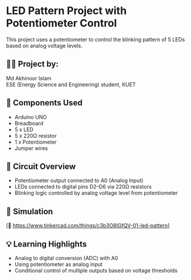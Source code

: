 # LED Pattern Project with Potentiometer Control

This project uses a potentiometer to control the blinking pattern of 5 LEDs based on analog voltage levels.

## 👨‍🎓 Project by:
Md Akhinoor Islam  
ESE (Energy Science and Engineering) student, KUET

## 🔧 Components Used
- Arduino UNO
- Breadboard
- 5 x LED
- 5 x 220Ω resistor
- 1 x Potentiometer
- Jumper wires

## 🔌 Circuit Overview
- Potentiometer output connected to A0 (Analog Input)
- LEDs connected to digital pins D2–D6 via 220Ω resistors
- Blinking logic controlled by analog voltage level from potentiometer

## 🔗 Simulation
[🔗 https://www.tinkercad.com/things/c3b3O8IGfQV-01-led-pattern] 

## 💡 Learning Highlights
- Analog to digital conversion (ADC) with A0
- Using potentiometer as analog input
- Conditional control of multiple outputs based on voltage thresholds
